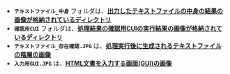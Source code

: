 - **`テキストファイル_中身`** フォルダは、<ins>**出力したテキストファイルの中身の結果の画像が格納されているディレクトリ**</ins><br>
- **`確認用CUI`** フォルダは、<ins>**処理結果の確認用CUIの実行結果の画像が格納されているディレクトリ**</ins><br>
- **`テキストファイル_存在確認.JPG`** は、<ins>**処理実行後に生成されるテキストファイルの階層の画像**</ins><br>
- **`入力用GUI.JPG`** は、<ins>**HTML文書を入力する画面(GUI)の画像**</ins>

